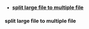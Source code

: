 
- ### [split large file to multiple file](#section-1)


### <a name="section-1"></a>split large file to multiple file
